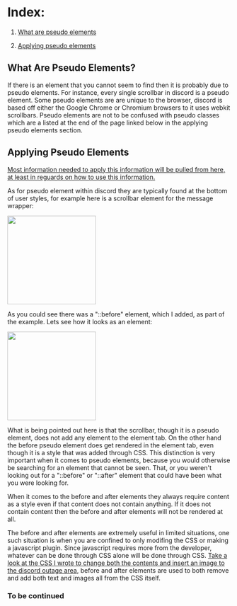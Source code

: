 <h1>Index:</h1>

1) <a href="#WhatAreSE">What are pseudo elements</a>

2) <a href="#ApplyingPE">Applying pseudo elements</a>

<h2>What Are Pseudo Elements?</h2>

<a name="WhatAreSE">If there is an element that you cannot seem to find then it is probably due to pseudo elements. For instance, every single scrollbar in discord is a pseudo element. Some pseudo elements are are unique to the browser, discord is based off either the Google Chrome or Chromium browsers to it uses webkit scrollbars. Pseudo elements are not to be confused with pseudo classes which are a listed at the end of the page linked below in the applying pseudo elements section.</a>

<h2>Applying Pseudo Elements</h2>

<a name="ApplyingPE" href="https://www.w3schools.com/css/css_pseudo_elements.asp">Most information needed to apply this information will be pulled from here, at least in reguards on how to use this information.</a>

As for pseudo element within discord they are typically found at the bottom of user styles, for example here is a scrollbar element for the message wrapper:

<img src="https://raw.githubusercontent.com/CompletelyUnbelievable/ThemeResource/master/BetterDiscord101/PseudoCSS/Images/PseudoElementExample.png" height="200px">

As you could see there was a "::before" element, which I added, as part of the example. Lets see how it looks as an element:

<img src="https://raw.githubusercontent.com/CompletelyUnbelievable/ThemeResource/master/BetterDiscord101/PseudoCSS/Images/PseudoElementExample2.png" height="200px">

What is being pointed out here is that the scrollbar, though it is a pseudo element, does not add any element to the element tab. On the other hand the before pseudo element does get rendered in the element tab, even though it is a style that was added through CSS. This distinction is very important when it comes to pseudo elements, because you would otherwise be searching for an element that cannot be seen. That, or you weren't looking out for a "::before" or "::after" element that could have been what you were looking for.

When it comes to the before and after elements they always require content as a style even if that content does not contain anything. If it does not contain content then the before and after elements will not be rendered at all.

The before and after elements are extremely useful in limited situations, one such situation is when you are confined to only modifing the CSS or making a javascript plugin. Since javascript requires more from the developer, whatever can be done through CSS alone will be done through CSS. <a href="https://github.com/CompletelyUnbelievable/ThemeResource/blob/master/ChangeOutage/raw/Outage.css">Take a look at the CSS I wrote to change both the contents and insert an image to the discord outage area</a>, before and after elements are used to both remove and add both text and images all from the CSS itself.

<h3>To be continued</h3>

